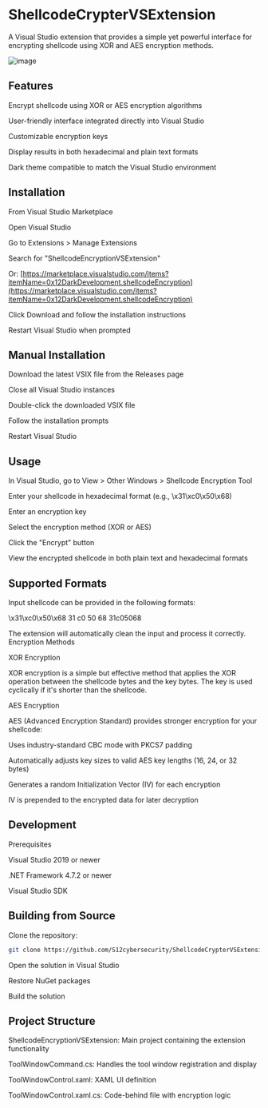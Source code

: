 # ShellcodeCrypterVSExtension

A Visual Studio extension that provides a simple yet powerful interface for encrypting shellcode using XOR and AES encryption methods.

![image](https://github.com/user-attachments/assets/c8162261-26f7-49a3-b362-843f8ee77afd)


## Features

Encrypt shellcode using XOR or AES encryption algorithms

User-friendly interface integrated directly into Visual Studio

Customizable encryption keys

Display results in both hexadecimal and plain text formats

Dark theme compatible to match the Visual Studio environment

## Installation
From Visual Studio Marketplace

Open Visual Studio

Go to Extensions > Manage Extensions

Search for "ShellcodeEncryptionVSExtension"

Or: [https://marketplace.visualstudio.com/items?itemName=0x12DarkDevelopment.shellcodeEncryption](https://marketplace.visualstudio.com/items?itemName=0x12DarkDevelopment.shellcodeEncryption)

Click Download and follow the installation instructions

Restart Visual Studio when prompted

## Manual Installation

Download the latest VSIX file from the Releases page

Close all Visual Studio instances

Double-click the downloaded VSIX file

Follow the installation prompts

Restart Visual Studio

## Usage

In Visual Studio, go to View > Other Windows > Shellcode Encryption Tool

Enter your shellcode in hexadecimal format (e.g., \x31\xc0\x50\x68)

Enter an encryption key

Select the encryption method (XOR or AES)

Click the "Encrypt" button

View the encrypted shellcode in both plain text and hexadecimal formats

## Supported Formats
Input shellcode can be provided in the following formats:

\x31\xc0\x50\x68
31 c0 50 68
31c05068

The extension will automatically clean the input and process it correctly.
Encryption Methods

XOR Encryption

XOR encryption is a simple but effective method that applies the XOR operation between the shellcode bytes and the key bytes. The key is used cyclically if it's shorter than the shellcode.

AES Encryption

AES (Advanced Encryption Standard) provides stronger encryption for your shellcode:

Uses industry-standard CBC mode with PKCS7 padding

Automatically adjusts key sizes to valid AES key lengths (16, 24, or 32 bytes)

Generates a random Initialization Vector (IV) for each encryption

IV is prepended to the encrypted data for later decryption

## Development
Prerequisites

Visual Studio 2019 or newer

.NET Framework 4.7.2 or newer

Visual Studio SDK

## Building from Source

Clone the repository:

```bash
git clone https://github.com/S12cybersecurity/ShellcodeCrypterVSExtension
```
Open the solution in Visual Studio

Restore NuGet packages

Build the solution

## Project Structure

ShellcodeEncryptionVSExtension: Main project containing the extension functionality

ToolWindowCommand.cs: Handles the tool window registration and display

ToolWindowControl.xaml: XAML UI definition

ToolWindowControl.xaml.cs: Code-behind file with encryption logic

